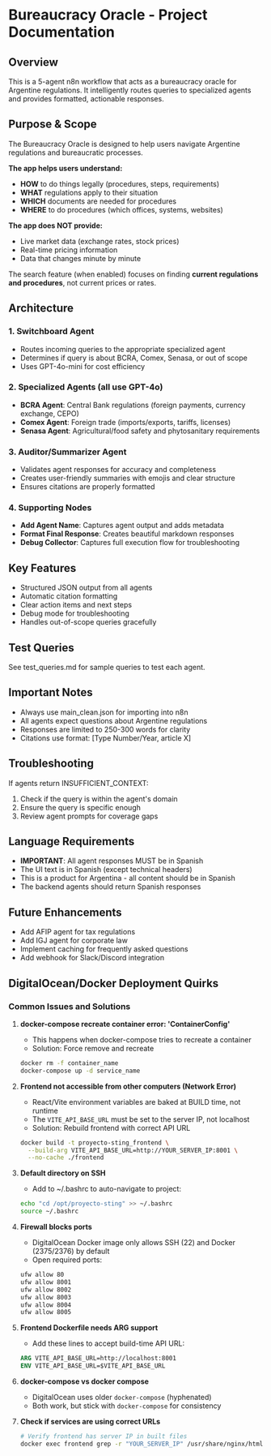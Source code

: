 # Bureaucracy Oracle - Project Documentation

## Overview
This is a 5-agent n8n workflow that acts as a bureaucracy oracle for Argentine regulations. It intelligently routes queries to specialized agents and provides formatted, actionable responses.

## Purpose & Scope
The Bureaucracy Oracle is designed to help users navigate Argentine regulations and bureaucratic processes. 

**The app helps users understand:**
- **HOW** to do things legally (procedures, steps, requirements)
- **WHAT** regulations apply to their situation
- **WHICH** documents are needed for procedures
- **WHERE** to do procedures (which offices, systems, websites)

**The app does NOT provide:**
- Live market data (exchange rates, stock prices)
- Real-time pricing information
- Data that changes minute by minute

The search feature (when enabled) focuses on finding **current regulations and procedures**, not current prices or rates.

## Architecture

### 1. **Switchboard Agent**
- Routes incoming queries to the appropriate specialized agent
- Determines if query is about BCRA, Comex, Senasa, or out of scope
- Uses GPT-4o-mini for cost efficiency

### 2. **Specialized Agents** (all use GPT-4o)
- **BCRA Agent**: Central Bank regulations (foreign payments, currency exchange, CEPO)
- **Comex Agent**: Foreign trade (imports/exports, tariffs, licenses)
- **Senasa Agent**: Agricultural/food safety and phytosanitary requirements

### 3. **Auditor/Summarizer Agent**
- Validates agent responses for accuracy and completeness
- Creates user-friendly summaries with emojis and clear structure
- Ensures citations are properly formatted

### 4. **Supporting Nodes**
- **Add Agent Name**: Captures agent output and adds metadata
- **Format Final Response**: Creates beautiful markdown responses
- **Debug Collector**: Captures full execution flow for troubleshooting

## Key Features
- Structured JSON output from all agents
- Automatic citation formatting
- Clear action items and next steps
- Debug mode for troubleshooting
- Handles out-of-scope queries gracefully

## Test Queries
See test_queries.md for sample queries to test each agent.

## Important Notes
- Always use main_clean.json for importing into n8n
- All agents expect questions about Argentine regulations
- Responses are limited to 250-300 words for clarity
- Citations use format: [Type Number/Year, article X]

## Troubleshooting
If agents return INSUFFICIENT_CONTEXT:
1. Check if the query is within the agent's domain
2. Ensure the query is specific enough
3. Review agent prompts for coverage gaps

## Language Requirements
- **IMPORTANT**: All agent responses MUST be in Spanish
- The UI text is in Spanish (except technical headers)
- This is a product for Argentina - all content should be in Spanish
- The backend agents should return Spanish responses

## Future Enhancements
- Add AFIP agent for tax regulations
- Add IGJ agent for corporate law
- Implement caching for frequently asked questions
- Add webhook for Slack/Discord integration

## DigitalOcean/Docker Deployment Quirks

### Common Issues and Solutions

1. **docker-compose recreate container error: 'ContainerConfig'**
   - This happens when docker-compose tries to recreate a container
   - Solution: Force remove and recreate
   ```bash
   docker rm -f container_name
   docker-compose up -d service_name
   ```

2. **Frontend not accessible from other computers (Network Error)**
   - React/Vite environment variables are baked at BUILD time, not runtime
   - The `VITE_API_BASE_URL` must be set to the server IP, not localhost
   - Solution: Rebuild frontend with correct API URL
   ```bash
   docker build -t proyecto-sting_frontend \
     --build-arg VITE_API_BASE_URL=http://YOUR_SERVER_IP:8001 \
     --no-cache ./frontend
   ```

3. **Default directory on SSH**
   - Add to ~/.bashrc to auto-navigate to project:
   ```bash
   echo "cd /opt/proyecto-sting" >> ~/.bashrc
   source ~/.bashrc
   ```

4. **Firewall blocks ports**
   - DigitalOcean Docker image only allows SSH (22) and Docker (2375/2376) by default
   - Open required ports:
   ```bash
   ufw allow 80
   ufw allow 8001
   ufw allow 8002
   ufw allow 8003
   ufw allow 8004
   ufw allow 8005
   ```

5. **Frontend Dockerfile needs ARG support**
   - Add these lines to accept build-time API URL:
   ```dockerfile
   ARG VITE_API_BASE_URL=http://localhost:8001
   ENV VITE_API_BASE_URL=$VITE_API_BASE_URL
   ```

6. **docker-compose vs docker compose**
   - DigitalOcean uses older `docker-compose` (hyphenated)
   - Both work, but stick with `docker-compose` for consistency

7. **Check if services are using correct URLs**
   ```bash
   # Verify frontend has server IP in built files
   docker exec frontend grep -r "YOUR_SERVER_IP" /usr/share/nginx/html/assets/
   ```